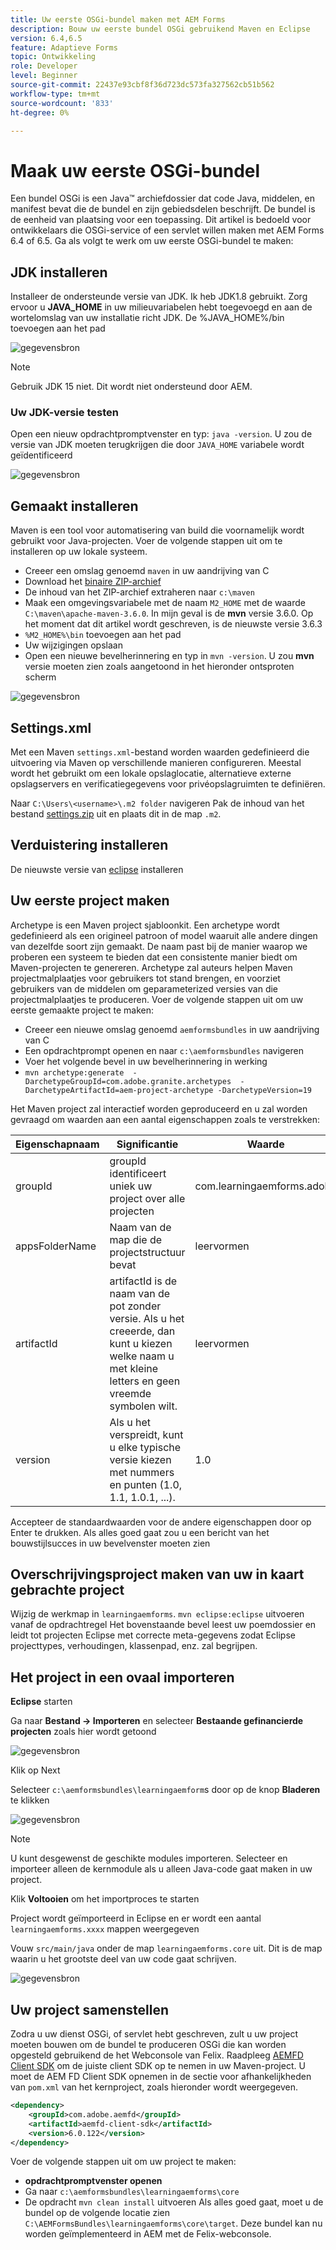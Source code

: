 ```yaml
---
title: Uw eerste OSGi-bundel maken met AEM Forms
description: Bouw uw eerste bundel OSGi gebruikend Maven en Eclipse
version: 6.4,6.5
feature: Adaptieve Forms
topic: Ontwikkeling
role: Developer
level: Beginner
source-git-commit: 22437e93cbf8f36d723dc573fa327562cb51b562
workflow-type: tm+mt
source-wordcount: '833'
ht-degree: 0%

---
```



# Maak uw eerste OSGi-bundel

Een bundel OSGi is een Java™ archiefdossier dat code Java, middelen, en manifest bevat die de bundel en zijn gebiedsdelen beschrijft. De bundel is de eenheid van plaatsing voor een toepassing. Dit artikel is bedoeld voor ontwikkelaars die OSGi-service of een servlet willen maken met AEM Forms 6.4 of 6.5. Ga als volgt te werk om uw eerste OSGi-bundel te maken:


## JDK installeren

Installeer de ondersteunde versie van JDK. Ik heb JDK1.8 gebruikt. Zorg ervoor u **JAVA_HOME** in uw milieuvariabelen hebt toegevoegd en aan de wortelomslag van uw installatie richt JDK.
De %JAVA_HOME%/bin toevoegen aan het pad

![gegevensbron](assets/java-home.JPG)

>[!NOTE]
> Gebruik JDK 15 niet. Dit wordt niet ondersteund door AEM.

### Uw JDK-versie testen

Open een nieuw opdrachtpromptvenster en typ: `java -version`. U zou de versie van JDK moeten terugkrijgen die door `JAVA_HOME` variabele wordt geïdentificeerd

![gegevensbron](assets/java-version.JPG)

## Gemaakt installeren

Maven is een tool voor automatisering van build die voornamelijk wordt gebruikt voor Java-projecten. Voer de volgende stappen uit om te installeren op uw lokale systeem.

* Creeer een omslag genoemd `maven` in uw aandrijving van C
* Download het [binaire ZIP-archief](http://maven.apache.org/download.cgi)
* De inhoud van het ZIP-archief extraheren naar `c:\maven`
* Maak een omgevingsvariabele met de naam `M2_HOME` met de waarde `C:\maven\apache-maven-3.6.0`. In mijn geval is de **mvn** versie 3.6.0. Op het moment dat dit artikel wordt geschreven, is de nieuwste versie 3.6.3
* `%M2_HOME%\bin` toevoegen aan het pad
* Uw wijzigingen opslaan
* Open een nieuwe bevelherinnering en typ in `mvn -version`. U zou **mvn** versie moeten zien zoals aangetoond in het hieronder ontsproten scherm

![gegevensbron](assets/mvn-version.JPG)

## Settings.xml

Met een Maven `settings.xml`-bestand worden waarden gedefinieerd die uitvoering via Maven op verschillende manieren configureren. Meestal wordt het gebruikt om een lokale opslaglocatie, alternatieve externe opslagservers en verificatiegegevens voor privéopslagruimten te definiëren.

Naar `C:\Users\<username>\.m2 folder` navigeren
Pak de inhoud van het bestand [settings.zip](assets/settings.zip) uit en plaats dit in de map `.m2`.

## Verduistering installeren

De nieuwste versie van [eclipse](https://www.eclipse.org/downloads/) installeren

## Uw eerste project maken

Archetype is een Maven project sjabloonkit. Een archetype wordt gedefinieerd als een origineel patroon of model waaruit alle andere dingen van dezelfde soort zijn gemaakt. De naam past bij de manier waarop we proberen een systeem te bieden dat een consistente manier biedt om Maven-projecten te genereren. Archetype zal auteurs helpen Maven projectmalplaatjes voor gebruikers tot stand brengen, en voorziet gebruikers van de middelen om geparameterized versies van die projectmalplaatjes te produceren.
Voer de volgende stappen uit om uw eerste gemaakte project te maken:

* Creeer een nieuwe omslag genoemd `aemformsbundles` in uw aandrijving van C
* Een opdrachtprompt openen en naar `c:\aemformsbundles` navigeren
* Voer het volgende bevel in uw bevelherinnering in werking
* `mvn archetype:generate  -DarchetypeGroupId=com.adobe.granite.archetypes  -DarchetypeArtifactId=aem-project-archetype -DarchetypeVersion=19`

Het Maven project zal interactief worden geproduceerd en u zal worden gevraagd om waarden aan een aantal eigenschappen zoals te verstrekken:

| Eigenschapnaam | Significantie | Waarde |
------------------------|---------------------------------------|---------------------
| groupId | groupId identificeert uniek uw project over alle projecten | com.learningaemforms.adobe |
| appsFolderName | Naam van de map die de projectstructuur bevat | leervormen |
| artifactId | artifactId is de naam van de pot zonder versie. Als u het creeerde, dan kunt u kiezen welke naam u met kleine letters en geen vreemde symbolen wilt. | leervormen |
| version | Als u het verspreidt, kunt u elke typische versie kiezen met nummers en punten (1.0, 1.1, 1.0.1, ...). | 1.0 |

Accepteer de standaardwaarden voor de andere eigenschappen door op Enter te drukken.
Als alles goed gaat zou u een bericht van het bouwstijlsucces in uw bevelvenster moeten zien

## Overschrijvingsproject maken van uw in kaart gebrachte project

Wijzig de werkmap in `learningaemforms`.
`mvn eclipse:eclipse` uitvoeren vanaf de opdrachtregel
Het bovenstaande bevel leest uw poemdossier en leidt tot projecten Eclipse met correcte meta-gegevens zodat Eclipse projecttypes, verhoudingen, klassenpad, enz. zal begrijpen.

## Het project in een ovaal importeren

**Eclipse** starten

Ga naar **Bestand -> Importeren** en selecteer **Bestaande gefinancierde projecten** zoals hier wordt getoond

![gegevensbron](assets/import-mvn-project.JPG)

Klik op Next

Selecteer `c:\aemformsbundles\learningaemform`s door op de knop **Bladeren** te klikken

![gegevensbron](assets/select-mvn-project.JPG)

>[!NOTE]
>U kunt desgewenst de geschikte modules importeren. Selecteer en importeer alleen de kernmodule als u alleen Java-code gaat maken in uw project.

Klik **Voltooien** om het importproces te starten

Project wordt geïmporteerd in Eclipse en er wordt een aantal `learningaemforms.xxxx` mappen weergegeven

Vouw `src/main/java` onder de map `learningaemforms.core` uit. Dit is de map waarin u het grootste deel van uw code gaat schrijven.

![gegevensbron](assets/learning-core.JPG)

## Uw project samenstellen


Zodra u uw dienst OSGi, of servlet hebt geschreven, zult u uw project moeten bouwen om de bundel te produceren OSGi die kan worden opgesteld gebruikend de het Webconsole van Felix. Raadpleeg [AEMFD Client SDK](https://repo.adobe.com/nexus/content/repositories/public/com/adobe/aemfd/aemfd-client-sdk/) om de juiste client SDK op te nemen in uw Maven-project. U moet de AEM FD Client SDK opnemen in de sectie voor afhankelijkheden van `pom.xml` van het kernproject, zoals hieronder wordt weergegeven.


```xml
<dependency>
    <groupId>com.adobe.aemfd</groupId>
    <artifactId>aemfd-client-sdk</artifactId>
    <version>6.0.122</version>
</dependency>
```

Voer de volgende stappen uit om uw project te maken:

* **opdrachtpromptvenster openen**
* Ga naar `c:\aemformsbundles\learningaemforms\core`
* De opdracht `mvn clean install` uitvoeren
Als alles goed gaat, moet u de bundel op de volgende locatie zien `C:\AEMFormsBundles\learningaemforms\core\target`. Deze bundel kan nu worden geïmplementeerd in AEM met de Felix-webconsole.
